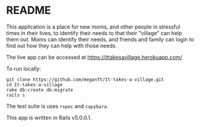 # README

This application is a place for new moms, and other people in stressful times in their lives, to identify their needs to that their "village" can help them out. Moms can identify their needs, and friends and family can login to find out how they can help with those needs.


The live app can be accessed at https://ittakesavillage.herokuapp.com/

To run locally:
```
git clone https://github.com/meganft/It-takes-a-village.git
cd It-takes-a-village
rake db:create db:migrate 
rails s
```

The test suite is uses `rspec` and `capybara`.

This app is written in Rails v5.0.0.1.
